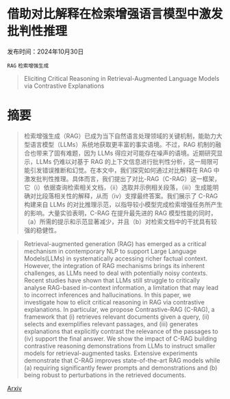# 借助对比解释在检索增强语言模型中激发批判性推理

发布时间：2024年10月30日

`RAG` `检索增强生成`

> Eliciting Critical Reasoning in Retrieval-Augmented Language Models via Contrastive Explanations

# 摘要

> 检索增强生成（RAG）已成为当下自然语言处理领域的关键机制，能助力大型语言模型（LLMs）系统地获取更丰富的事实语境。不过，RAG 机制的融合也带来了固有难题，因为 LLMs 得应对可能存在噪声的语境。近期研究显示，LLMs 仍难以对基于 RAG 的上下文信息进行批判性分析，这一局限可能引发错误推断和幻觉。在本文中，我们探究如何通过对比解释在 RAG 中激发批判性推理。具体而言，我们提出了对比-RAG（C-RAG）这一框架，它（i）依据查询检索相关文档，（ii）选取并示例相关段落，（iii）生成能明确对比段落相关性的解释，从而（iv）支撑最终答案。我们展示了 C-RAG 构建来自 LLMs 的对比推理示范，以指导较小模型完成检索增强任务所产生的影响。大量实验表明，C-RAG 在提升最先进的 RAG 模型性能的同时，（a）所需的提示和示范显著减少，并且（b）对检索文档中的干扰具有较强的稳健性。

> Retrieval-augmented generation (RAG) has emerged as a critical mechanism in contemporary NLP to support Large Language Models(LLMs) in systematically accessing richer factual context. However, the integration of RAG mechanisms brings its inherent challenges, as LLMs need to deal with potentially noisy contexts. Recent studies have shown that LLMs still struggle to critically analyse RAG-based in-context information, a limitation that may lead to incorrect inferences and hallucinations. In this paper, we investigate how to elicit critical reasoning in RAG via contrastive explanations. In particular, we propose Contrastive-RAG (C-RAG), a framework that (i) retrieves relevant documents given a query, (ii) selects and exemplifies relevant passages, and (iii) generates explanations that explicitly contrast the relevance of the passages to (iv) support the final answer. We show the impact of C-RAG building contrastive reasoning demonstrations from LLMs to instruct smaller models for retrieval-augmented tasks. Extensive experiments demonstrate that C-RAG improves state-of-the-art RAG models while (a) requiring significantly fewer prompts and demonstrations and (b) being robust to perturbations in the retrieved documents.

[Arxiv](https://arxiv.org/abs/2410.22874)